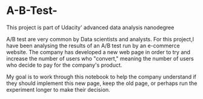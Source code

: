 # A-B-Test-

This project is part of Udacity' advanced data analysis nanodegree 


A/B test are very common by Data scientists and analysts. For this project,I have been analysing the results of an A/B test run by an e-commerce website. The company has developed a new web page in order to try and increase the number of users who "convert," meaning the number of users who decide to pay for the company's product. 

My goal is to work through this notebook to help the company understand if they should implement this new page, keep the old page, or perhaps run the experiment longer to make their decision.

